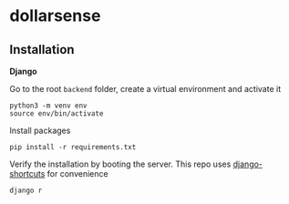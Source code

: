 # dollarsense

## Installation
**Django**

Go to the root `backend` folder, create a virtual environment and activate it
```
python3 -m venv env
source env/bin/activate
```
Install packages
```
pip install -r requirements.txt
```
Verify the installation by booting the server. This repo uses [django-shortcuts](https://github.com/jgorset/django-shortcuts) for convenience
```
django r
```
